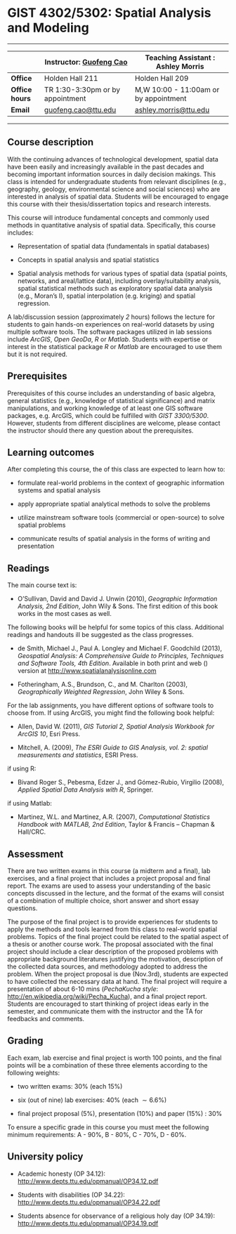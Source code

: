 # GIST 4302/5302: Spatial Analysis and Modeling

---
|         |**Instructor**: [Guofeng Cao](www.gis.ttu.edu/starlab/guofeng)| **Teaching Assistant** : Ashley Morris|
|---------|------------------|---------------------------------------|
|**Office** | Holden Hall 211 |  Holden Hall 209                       |
|**Office hours**| TR 1:30-3:30pm or by appointment | M,W 10:00 - 11:00am or by appointment             |
|**Email**| guofeng.cao@ttu.edu | ashley.morris@ttu.edu               |

---

## Course description

With the continuing advances of technological development, spatial data
have been easily and increasingly available in the past decades and
becoming important information sources in daily decision makings. This
class is intended for undergraduate students from relevant disciplines
(e.g., geography, geology, environmental science and social sciences)
who are interested in analysis of spatial data. Students will be
encouraged to engage this course with their thesis/dissertation topics
and research interests.

This course will introduce fundamental concepts and commonly used
methods in quantitative analysis of spatial data. Specifically, this
course includes:

-   Representation of spatial data (fundamentals in spatial databases)

-   Concepts in spatial analysis and spatial statistics

-   Spatial analysis methods for various types of spatial data (spatial
    points, networks, and areal/lattice data), including
    overlay/suitability analysis, spatial statistical methods such as
    exploratory spatial data analysis (e.g., Moran’s I), spatial
    interpolation (e.g. kriging) and spatial regression.

A lab/discussion session (approximately *2* hours) follows the lecture for
students to gain hands-on experiences on real-world datasets by using
multiple software tools. The software packages utilized in lab sessions
include *ArcGIS*, *Open GeoDa*, *R* or *Matlab*. Students with expertise or
interest in the statistical package *R* or *Matlab* are encouraged to use
them but it is not required.

## Prerequisites

Prerequisites of this course includes an understanding of basic algebra,
general statistics (e.g., knowledge of statistical significance) and
matrix manipulations, and working knowledge of at least one GIS software
packages, e.g. ArcGIS, which could be fulfilled with <span>*GIST
3300/5300*</span>. However, students from different disciplines are
welcome, please contact the instructor should there any question about
the prerequisites.

## Learning outcomes

After completing this course, the of this class are expected to learn
how to:

-   formulate real-world problems in the context of geographic
    information systems and spatial analysis

-   apply appropriate spatial analytical methods to solve the problems

-   utilize mainstream software tools (commercial or open-source) to
    solve spatial problems

-   communicate results of spatial analysis in the forms of writing and
    presentation

## Readings

The main course text is:

-   O’Sullivan, David and David J. Unwin (2010), *Geographic Information
    Analysis, 2nd Edition*, John Wily & Sons. The first edition of this
    book works in the most cases as well.

The following books will be helpful for some topics of this class.
Additional readings and handouts ill be suggested as the class
progresses.

-   de Smith, Michael J., Paul A. Longley and Michael F. Goodchild
    (2013), *Geospatial Analysis: A Comprehensive Guide to Principles,
    Techniques and Software Tools, 4th Edition*. Available in both print
    and web () version at <http://www.spatialanalysisonline.com>

-   Fotheringham, A.S., Brundson, C., and M. Charlton (2003),
    *Geographically Weighted Regression*, John Wiley & Sons.

For the lab assignments, you have different options of software tools to
choose from. If using ArcGIS, you might find the following book helpful:

-   Allen, David W. (2011), *GIS Tutorial 2, Spatial Analysis Workbook
    for ArcGIS 10*, Esri Press.

-   Mitchell, A. (2009), *The ESRI Guide to GIS Analysis, vol. 2:
    spatial measurements and statistics*, ESRI Press.

if using R:

-   Bivand Roger S., Pebesma, Edzer J., and Gómez-Rubio, Virgilio
    (2008), *Applied Spatial Data Analysis with R*, Springer.

if using Matlab:

-   Martinez, W.L. and Martinez, A.R. (2007), *Computational Statistics
    Handbook with MATLAB, 2nd Edition*, Taylor & Francis – Chapman
    & Hall/CRC.

## Assessment

There are two written exams in this course (a midterm and a final), lab
exercises, and a final project that includes a project proposal and
final report. The exams are used to assess your understanding of the
basic concepts discussed in the lecture, and the format of the exams
will consist of a combination of multiple choice, short answer and short
essay questions.

The purpose of the final project is to provide experiences for students
to apply the methods and tools learned from this class to real-world
spatial problems. Topics of the final project could be related to the
spatial aspect of a thesis or another course work. The proposal
associated with the final project should include a clear description of the
proposed problems with appropriate background literatures justifying the
motivation, description of the collected data sources, and methodology
adopted to address the problem. When the project proposal is due (Nov.3rd),
students are expected to have collected the necessary data at hand. The
final project will require a presentation of about 6-10 mins (*PechaKucha
style*: <http://en.wikipedia.org/wiki/Pecha_Kucha>), and a final project
report.  Students are encouraged to start thinking of project ideas early
in the semester, and communicate them with the instructor and the TA for
feedbacks and comments.

## Grading

Each exam, lab exercise and final project is worth $100$ points, and the
final points will be a combination of these three elements according to
the following weights:

-   two written exams: 30% (each 15%)

-   six (out of nine) lab exercises: 40% (each $\sim 6.6\%$)

-   final project proposal (5%), presentation (10%) and paper (15%) :
    30%

To ensure a specific grade in this course you must meet the following
minimum requirements: A - 90%, B - 80%, C - 70%, D - 60%.

## University policy

-   Academic honesty (OP 34.12):
    <http://www.depts.ttu.edu/opmanual/OP34.12.pdf>

-   Students with disabilities (OP 34.22):
    <http://www.depts.ttu.edu/opmanual/OP34.22.pdf>

-   Students absence for observance of a religious holy day (OP 34.19):
    <http://www.depts.ttu.edu/opmanual/OP34.19.pdf>

